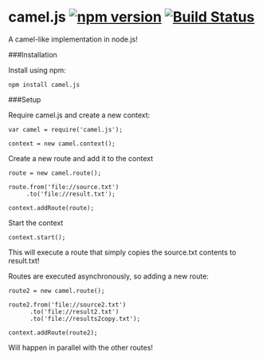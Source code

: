 # camel.js [![npm version](https://badge.fury.io/js/camel.js.svg)](http://badge.fury.io/js/camel.js) [![Build Status](https://travis-ci.org/matthewcodes/camel.js.svg?branch=master)](https://travis-ci.org/matthewcodes/camel.js)
A camel-like implementation in node.js!

###Installation

Install using npm:

    npm install camel.js

###Setup

Require camel.js and create a new context:

    var camel = require('camel.js');

    context = new camel.context();

Create a new route and add it to the context

    route = new camel.route();

    route.from('file://source.txt')
         .to('file://result.txt');

    context.addRoute(route);

Start the context

    context.start();



This will execute a route that simply copies the source.txt contents to result.txt!

Routes are executed asynchronously, so adding a new route:

    route2 = new camel.route();

    route2.from('file://source2.txt')
          .to('file://result2.txt')
          .to('file://results2copy.txt');

    context.addRoute(route2);

Will happen in parallel with the other routes!
